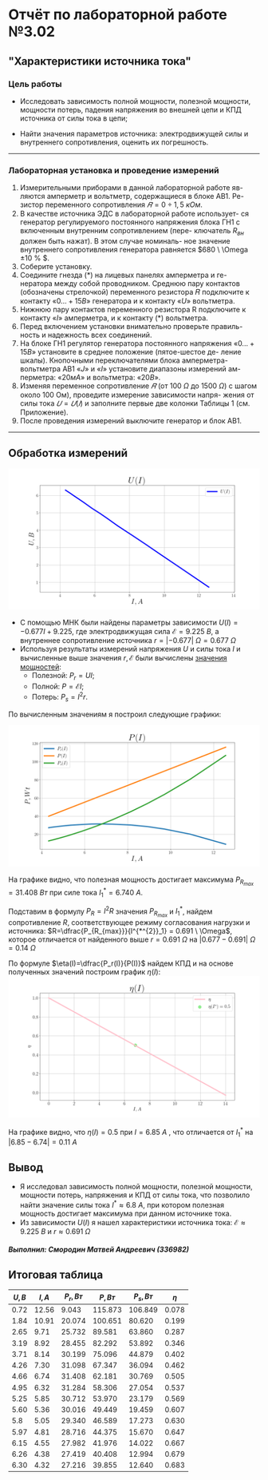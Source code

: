 # Отчёт по лабораторной работе №3.02

## "Характеристики источника тока"

### Цель работы

- Исследовать зависимость полной мощности, полезной мощности,
мощности потерь, падения напряжения во внешней цепи и КПД
источника от силы тока в цепи;

- Найти значения параметров источника: электродвижущей силы и
внутреннего сопротивления, оценить их погрешность.

* * *

### Лабораторная установка и проведение измерений
1. Измерительными приборами в данной лабораторной работе яв-
ляются амперметр и вольтметр, содержащиеся в блоке АВ1. Ре-
зистор переменного сопротивления $𝑅 = 0 ÷1,5 \ кОм$.
1. В качестве источника ЭДС в лабораторной работе использует-
ся генератор регулируемого постоянного напряжения блока ГН1 с включенным внутренним сопротивлением (пере-
ключатель $R_{вн}$ должен быть нажат). В этом случае номиналь-
ное значение внутреннего сопротивления генератора равняется
$680 \ \Omega ±10 \% $.
1. Соберите установку.
2. Соедините гнезда (*) на лицевых панелях амперметра и ге-
нератора между собой проводником. Среднюю пару контактов
(обозначены стрелочкой) переменного резистора 𝑅 подключите
к контакту «$0. . . +15 В$» генератора и к контакту «$U$» вольтметра.
1. Нижнюю пару контактов переменного резистора R подключите
к контакту «$I$» амперметра, и к контакту (*) вольтметра.
1. Перед включением установки внимательно проверьте правиль-
ность и надежность всех соединений.
1. На блоке ГН1 регулятор генератора постоянного напряжения
«$0. . . +15 В$» установите в среднее положение (пятое-шестое де-
ление шкалы). Кнопочными переключателями блока амперметра-
вольтметра АВ1 «$J$» и «$I$» установите диапазоны измерений ам-
перметра: «$20 мА$» и вольтметра: «$20 В$».
1. Изменяя переменное сопротивление $𝑅$ (от $100 \ \Omega$ до $1500 \ \Omega$)
с шагом около 100 Ом), проведите измерение зависимости напря-
жения от силы тока $𝑈 = 𝑈(𝐼)$ и заполните первые две колонки
Таблицы 1 (см. Приложение).
1. После проведения измерений выключите генератор и блок АВ1.

* * *


## Обработка измерений

![График зависимости $U(I)$](https://raw.githubusercontent.com/currantino/physics-3.02/master/plots/U(I).png)
- С помощью МНК были найдены параметры зависимости $U(I) = -0.677 I + 9.225$, где электродвижущая сила $\mathscr{E}=9.225 \ В$, а внутреннее сопротивление источника $r=|-0.677| \ \Omega =0.677 \ \Omega$
- Используя результаты измерений напряжения $U$ и силы тока $I$ и вычисленные выше значения $r, \mathscr{E}$ были вычислены [значения мощностей](#итоговая-таблица):
    - Полезной: $P_r=UI$;
    - Полной: $P=\mathscr{E}I$;
    - Потерь: $P_s=I^2r$.

По вычисленным значениям я построил следующие графики:

![График зависимости $P(I)$](https://raw.githubusercontent.com/currantino/physics-3.02/master/plots/P(I).png)

На графике видно, что полезная мощность достигает максимума $P_{R_{max}}=31.408 \ Вт$ при силе тока $I^*_1=6.740 \ A$.

Подставим в формулу $P_R=I^2R$ значения $P_{R_{max}}$ и $I^*_1$, найдем сопротивление $R$, соответствующее режиму согласования нагрузки и источника: $R=\dfrac{P_{R_{max}}}{I^{*^{2}}_1} = 0.691 \ \Omega$, которое отличается от найденного выше $r=0.691 \ \Omega$ на $|0.677 - 0.691| \ \Omega = 0.14 \ \Omega$

По формуле $\eta(I)=\dfrac{P_r(I)}{P(I)}$ найдем КПД и на основе полученных значений построим график  $\eta(I)$:
![График зависимости $\eta(I)$](https://raw.githubusercontent.com/currantino/physics-3.02/master/plots/eta(I).png)

На графике видно, что $\eta(I)=0.5$ при $I=6.85 \ A$  , что отличается от $I^*_1$ на  $|6.85 - 6.74| = 0.11 \ A$

## Вывод
- Я исследовал зависимость полной мощности, полезной мощности, мощности потерь, напряжения и КПД от силы тока, что позволило найти значение силы тока   $I^*\approx6.8 \ A$, при котором полезная мощность достигает максимума при данном источнике тока.
- Из зависимости $U(I)$ я нашел характеристики источника тока: $\mathscr{E}\approx9.225 \ В$ и $r\approx0.691 \ \Omega$

#### *Выполнил: Смородин Матвей Андреевич (336982)*

## Итоговая таблица

| $U, В$      | $I, A$      | $P_r, Вт$   | $P, Вт$     | $P_s, Вт$   |     $\eta$  |
| ----------- | ----------- | ----------- | ----------- | ----------- | ----------- |
|0.72	          |12.56	    |9.043	      |115.873	    |106.849      |	0.078       |
|1.84|	10.91   |20.074|	100.651|80.620|	0.199|
|2.65|	9.71	|25.732|	89.581|	63.860|	0.287|
|3.19|	8.92	|28.455|	82.292|	53.892|	0.346|
|3.71|	8.14	|30.199|	75.096|	44.879|	0.402|
|4.26|	7.30	|31.098|	67.347|	36.094|	0.462|
|4.66|	6.74	|31.408|	62.181|	30.769|	0.505|
|4.95|	6.32	|31.284|	58.306|	27.054|	0.537|
|5.25|	5.85	|30.712|	53.970|	23.179|	0.569|
|5.60|	5.36	|30.016|	49.449|	19.459|	0.607|
|5.8 |  5.05    |29.340|	46.589|	17.273|	0.630|
|5.97|	4.81	|28.716|	44.375|	15.670|	0.647|
|6.15|	4.55    |27.982|	41.976|	14.022|	0.667|
|6.26|	4.38    |27.419|	40.408|	12.994|	0.679|
|6.30|	4.32    |27.216|	39.855|	12.640|	0.683|  
